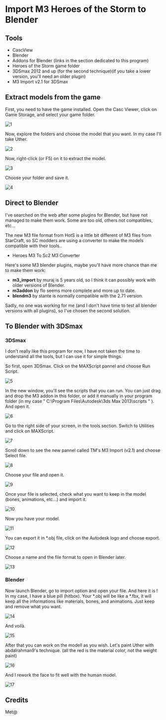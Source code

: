# Import M3 Heroes of the Storm to Blender

## Tools

- CascView
- Blender
- Addons for Blender (links in the section dedicated to this program)
- Heroes of the Storm game folder
- 3DSmax 2012 and up (for the second technique)(if you take a lower version, you'll need an older plugin)
- M3 Import v2.1 for 3DSmax

## Extract models from the game
First, you need to have the game installed.
Open the Casc Viewer, click on Game Storage, and select your game folder.

![1](images/hots-1.jpg)

Now, explore the folders and choose the model that you want. In my case I'll take Uther.

![2](images/hots-2.jpg)

Now, right-click (or F5) on it to extract the model.

![3](images/hots-3.jpg)

Choose your folder and save it.

![4](images/hots-4.jpg)

## Direct to Blender
I've searched on the web after some plugins for Blender, but have not managed to make them work. Some are too old, others not compatibles, etc...

The new M3 file format from HotS is a little bit different of M3 files from StarCraft, so SC modders are using a converter to make the models compatible with their tools..

* Heroes M3 To Sc2 M3 Converter

Here's some M3 blender plugins, maybe you'll have more chance than me to make them work:

* **m3_import** by muraj is 5 years old, so I think it can possibly work with older versions of Blender.
* **m3addon** by flo seems more complete and more up to date.
* **blendm3** by stante is normally compatible with the 2.71 version.

Sadly, no one was working for me (and I don't have time to test all blender versions with all plugins), so I've chosen the second solution.

## To Blender with 3DSmax

### 3DSmax
I don't really like this program for now, I have not taken the time to understand all the tools, but I can use it for simple things.

So first, open 3DSmax. Click on the MAXScript pannel and choose Run Script.

![5](images/hots-5.jpg)

In the new window, you'll see the scripts that you can run. You can just drag and drop the M3 addon in this folder, or add it manually in your program folder (in my case " C:\Program Files\Autodesk\3ds Max 2013\scripts " ). And open it.

![6](images/hots-6.jpg)

Go to the right side of your screen, in the tools section. Switch to Utilities and click on MAXScript.

![7](images/hots-7.jpg)

Scroll down to see the new pannel called TM's M3 Import (v2.1) and choose Select file.

![8](images/hots-8.jpg)

Choose your file and open it.

![9](images/hots-9.jpg)

Once your file is selected, check what you want to keep in the model (bones, animations, etc...) and import it.

![10](images/hots-10.jpg)

Now you have your model.

![11](images/hots-11.jpg)

You can export it in *.obj file, click on the Autodesk logo and choose export.

![12](images/hots-12.jpg)

Choose a name and the file format to open in Blender later.

![13](images/hots-13.jpg)

### Blender
Now launch Blender, go to import option and open your file. And here it is ! In my case, I have a blue pill (hitbox). Your *.obj will be like a *.fbx, it will keep all the informations like materials, bones, and animations. Just keep and remove what you want.

![14](images/hots-14.jpg)

And voilà.

![15](images/hots-15.jpg)

After that you can work on the modell as you wish. Let's paint Uther with abdalrahman9's technique. (all the red is the material color, not the weight paint)

![16](images/hots-16.jpg)

And I rework the face to fit well with the human model.

![17](images/hots-17.jpg)

## Credits
Met@